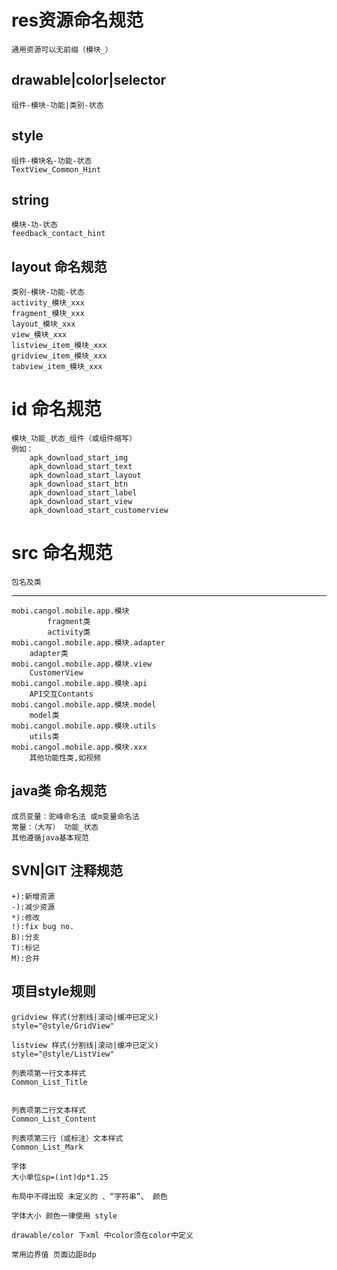 ﻿res资源命名规范
=============
	通用资源可以无前缀（模块_）

drawable|color|selector
-----------
	组件-模块-功能|类别-状态

style
-----------
	组件-模块名-功能-状态
	TextView_Common_Hint
	
string
-----------
	模块-功-状态
	feedback_contact_hint
	
layout 命名规范
-----------
	类别-模块-功能-状态
	activity_模块_xxx
	fragment_模块_xxx
	layout_模块_xxx
	view_模块_xxx
	listview_item_模块_xxx
	gridview_item_模块_xxx
	tabview_item_模块_xxx
	
id 命名规范
=============
	模块_功能_状态_组件（或组件缩写）
	例如：
	    apk_download_start_img
		apk_download_start_text
		apk_download_start_layout
		apk_download_start_btn
		apk_download_start_label
		apk_download_start_view
		apk_download_start_customerview

src  命名规范
=============
	包名及类
-----------
	mobi.cangol.mobile.app.模块      
	        fragment类        
	        activity类       	
	mobi.cangol.mobile.app.模块.adapter  
		adapter类   
	mobi.cangol.mobile.app.模块.view 
		CustomerView    	
	mobi.cangol.mobile.app.模块.api  
		API交互Contants	    
	mobi.cangol.mobile.app.模块.model    
		model类 	
	mobi.cangol.mobile.app.模块.utils    
		utils类 
	mobi.cangol.mobile.app.模块.xxx  
		其他功能性类,如视频 
	
java类 命名规范
-----------
	成员变量：驼峰命名法 或m变量命名法
	常量：（大写） 功能_状态 
	其他遵循java基本规范
	
SVN|GIT 注释规范
-----------
	+):新增资源
	-):减少资源
	*):修改
	!):fix bug no.
	B):分支
	T):标记
	M):合并
	
项目style规则
-----------
	gridview 样式(分割线|滚动|缓冲已定义)
	style="@style/GridView"
	
	listview 样式(分割线|滚动|缓冲已定义)
	style="@style/ListView"
	
	列表项第一行文本样式
	Common_List_Title
	
	
	列表项第二行文本样式
	Common_List_Content
	
	列表项第三行（或标注）文本样式
	Common_List_Mark
	
	字体
	大小单位sp=(int)dp*1.25
	
	布局中不得出现 未定义的 、“字符串”、 颜色
	
	字体大小 颜色一律使用 style
	
	drawable/color 下xml 中color须在color中定义
	
	常用边界值 页面边距8dp

  
    